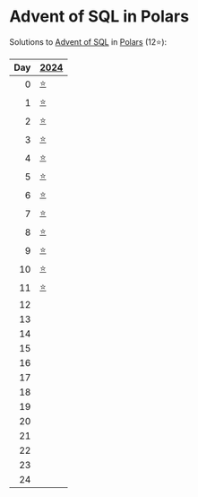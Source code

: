 # Advent of SQL in Polars

Solutions to [Advent of SQL](https://adventofsql.com/) in [Polars](https://docs.pola.rs/) (12⭐):

|   Day | [2024](2024)                                              |
|------:|:----------------------------------------------------------|
|     0 | [⭐](2024/00_the_great_christmas_analytics_crisis)        |
|     1 | [⭐](2024/01_santas_gift_list_parser)                     |
|     2 | [⭐](2024/02_santas_jumbled_letters)                      |
|     3 | [⭐](2024/03_the_greatest_christmas_dinner_ever)          |
|     4 | [⭐](2024/04_the_great_toy_tag_migration)                 |
|     5 | [⭐](2024/05_santas_production_dashboard)                 |
|     6 | [⭐](2024/06_making_presents_fairer)                      |
|     7 | [⭐](2024/07_santas_cartesian_elf_skill-matching_program) |
|     8 | [⭐](2024/08_the_great_north_pole_bureaucracy_bust)       |
|     9 | [⭐](2024/09_reindeer_training_records)                   |
|    10 | [⭐](2024/10_the_christmas_party_drinking_list)           |
|    11 | [⭐](2024/11_the_christmas_tree_famine)                   |
|    12 |                                                           |
|    13 |                                                           |
|    14 |                                                           |
|    15 |                                                           |
|    16 |                                                           |
|    17 |                                                           |
|    18 |                                                           |
|    19 |                                                           |
|    20 |                                                           |
|    21 |                                                           |
|    22 |                                                           |
|    23 |                                                           |
|    24 |                                                           |

